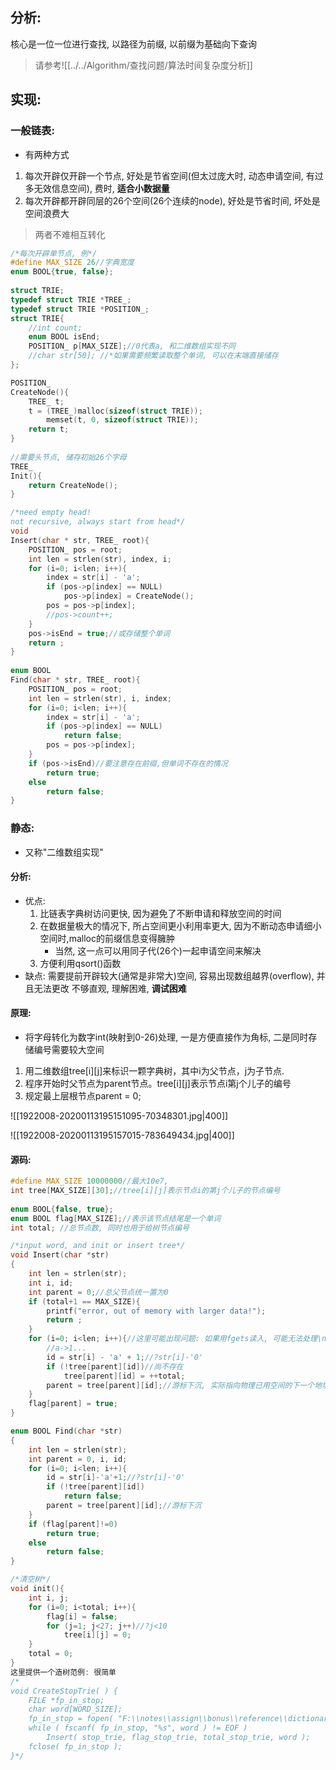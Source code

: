 ## 分析:
核心是一位一位进行查找, 以路径为前缀, 以前缀为基础向下查询
>请参考![[../../Algorithm/查找问题/算法时间复杂度分析]]

## 实现:
### 一般链表:
- 有两种方式
1. 每次开辟仅开辟一个节点, 好处是节省空间(但太过庞大时, 动态申请空间, 有过多无效信息空间), 费时, **适合小数据量**
2. 每次开辟都开辟同层的26个空间(26个连续的node), 好处是节省时间, 坏处是空间浪费大
> 两者不难相互转化
```c
/*每次开辟单节点, 例*/
#define MAX_SIZE 26//字典宽度
enum BOOL{true, false};
 
struct TRIE;
typedef struct TRIE *TREE_;
typedef struct TRIE *POSITION_;
struct TRIE{
    //int count;
    enum BOOL isEnd;
    POSITION_ p[MAX_SIZE];//0代表a, 和二维数组实现不同
    //char str[50]; //*如果需要频繁读取整个单词, 可以在末端直接储存
};

POSITION_ 
CreateNode(){
    TREE_ t;
    t = (TREE_)malloc(sizeof(struct TRIE));
        memset(t, 0, sizeof(struct TRIE));
    return t;
}
  
//需要头节点, 储存初始26个字母
TREE_ 
Init(){
    return CreateNode();
}

/*need empty head!
not recursive, always start from head*/
void 
Insert(char * str, TREE_ root){
    POSITION_ pos = root;
    int len = strlen(str), index, i;
    for (i=0; i<len; i++){
        index = str[i] - 'a';
        if (pos->p[index] == NULL)
            pos->p[index] = CreateNode();
        pos = pos->p[index];
        //pos->count++;
    }
    pos->isEnd = true;//或存储整个单词
    return ;
}
  
enum BOOL 
Find(char * str, TREE_ root){
    POSITION_ pos = root;
    int len = strlen(str), i, index;
    for (i=0; i<len; i++){
        index = str[i] - 'a';
        if (pos->p[index] == NULL)
            return false;
        pos = pos->p[index];
    }
    if (pos->isEnd)//要注意存在前缀,但单词不存在的情况
        return true;
    else
        return false;
}
```

### 静态:
- 又称"二维数组实现"
#### 分析:
- 优点: 
	1. 比链表字典树访问更快, 因为避免了不断申请和释放空间的时间
	2. 在数据量极大的情况下, 所占空间更小利用率更大, 因为不断动态申请细小空间时,malloc的前缀信息变得臃肿
		- 当然, 这一点可以用同子代(26个)一起申请空间来解决
	3. 方便利用qsort()函数
- 缺点: 
	需要提前开辟较大(通常是非常大)空间, 容易出现数组越界(overflow), 并且无法更改
	不够直观, 理解困难, **调试困难**
#### 原理:
- 将字母转化为数字int(映射到0-26)处理, 一是方便直接作为角标, 二是同时存储编号需要较大空间
1. 用二维数组tree[i]\[j]来标识一颗字典树，其中i为父节点，j为子节点.
2. 程序开始时父节点为parent节点。tree[i]\[j]表示节点i第j个儿子的编号
3. 规定最上层根节点parent = 0;

![[1922008-20200113195151095-70348301.jpg|400]]

![[1922008-20200113195157015-783649434.jpg|400]]
#### 源码:
```c
#define MAX_SIZE 10000000//最大10e7, 
int tree[MAX_SIZE][30];//tree[i][j]表示节点i的第j个儿子的节点编号
  
enum BOOL{false, true};
enum BOOL flag[MAX_SIZE];//表示该节点结尾是一个单词
int total; //总节点数, 同时也用于给树节点编号

/*input word, and init or insert tree*/
void Insert(char *str)
{
    int len = strlen(str);
    int i, id;
    int parent = 0;//总父节点统一置为0
    if (total+1 == MAX_SIZE){
        printf("error, out of memory with larger data!");
        return ;
    }
    for (i=0; i<len; i++){//这里可能出现问题: 如果用fgets读入, 可能无法处理\n
        //a->1...
        id = str[i] - 'a' + 1;//?str[i]-'0'
        if (!tree[parent][id])//尚不存在
            tree[parent][id] = ++total;
        parent = tree[parent][id];//游标下沉, 实际指向物理已用空间的下一个地址
    }
    flag[parent] = true;
}

enum BOOL Find(char *str)
{
    int len = strlen(str);
    int parent = 0, i, id;
    for (i=0; i<len; i++){
        id = str[i]-'a'+1;//?str[i]-'0'
        if (!tree[parent][id])
            return false;
        parent = tree[parent][id];//游标下沉
    }
	if (flag[parent]!=0)
    	return true;
	else
		return false;
}

/*清空树*/
void init(){
    int i, j;
    for (i=0; i<total; i++){
        flag[i] = false;
        for (j=1; j<27; j++)//?j<10
            tree[i][j] = 0;
    }
    total = 0;
}
这里提供一个造树范例: 很简单
/*
void CreateStopTrie( ) {
    FILE *fp_in_stop;
    char word[WORD_SIZE];
    fp_in_stop = fopen( "F:\\notes\\assign\\bonus\\reference\\dictionary.txt", "r" );
    while ( fscanf( fp_in_stop, "%s", word ) != EOF )
        Insert( stop_trie, flag_stop_trie, total_stop_trie, word );
    fclose( fp_in_stop );
}*/
```